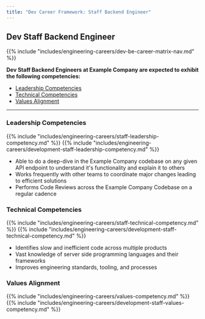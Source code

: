 ```yaml
---
title: "Dev Career Framework: Staff Backend Engineer"
---
```


## Dev Staff Backend Engineer

{{% include "includes/engineering-careers/dev-be-career-matrix-nav.md" %}}

**Dev Staff Backend Engineers at Example Company are expected to exhibit the following competencies:**

- [Leadership Competencies](#leadership-competencies)
- [Technical Competencies](#technical-competencies)
- [Values Alignment](#values-alignment)

---

### Leadership Competencies

{{% include "includes/engineering-careers/staff-leadership-competency.md" %}}
{{% include "includes/engineering-careers/development-staff-leadership-competency.md" %}}

- Able to do a deep-dive in the Example Company codebase on any given API endpoint to understand it's functionality and explain it to others
- Works frequently with other teams to coordinate major changes leading to efficient solutions
- Performs Code Reviews across the Example Company Codebase on a regular cadence

### Technical Competencies

{{% include "includes/engineering-careers/staff-technical-competency.md" %}}
{{% include "includes/engineering-careers/development-staff-technical-competency.md" %}}

- Identifies slow and inefficient code across multiple products
- Vast knowledge of server side programming languages and their frameworks
- Improves engineering standards, tooling, and processes

### Values Alignment

{{% include "includes/engineering-careers/values-competency.md" %}}
{{% include "includes/engineering-careers/development-staff-values-competency.md" %}}
